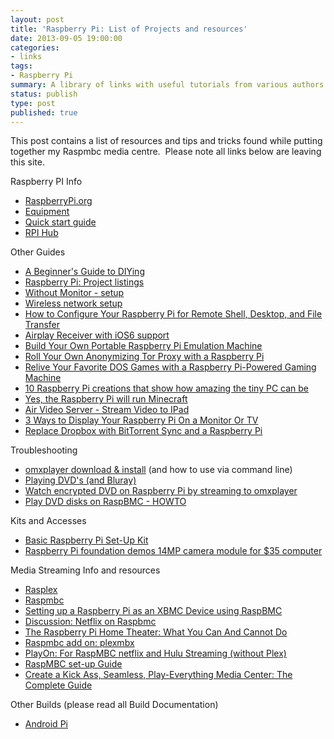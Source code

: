```yaml
---
layout: post
title: 'Raspberry Pi: List of Projects and resources'
date: 2013-09-05 19:00:00
categories:
- links
tags:
- Raspberry Pi
summary: A library of links with useful tutorials from various authors who wrote about the Raspberry Pi.
status: publish
type: post
published: true
---
```

<p>This post contains a list of resources and tips and tricks found while putting together my Raspmbc media centre.  Please note all links below are leaving this site.<!--more--></p>
<p>Raspberry PI Info</p>
<ul>
<li><a href="http://www.raspberrypi.org/" target="_blank" rel="nofollow">RaspberryPi.org</a></li>
<li><a title="Used for extra info" href="http://elinux.org/RPi_Hardware_Basic_Setup#Typical_Hardware_You_Will_Need">Equipment</a></li>
<li><a href="http://www.raspberrypi.org/quick-start-guide">Quick start guide</a></li>
<li><a href="http://elinux.org/RPi_Hub" target="_blank" rel="nofollow">RPI Hub</a></li>
</ul>
<p>Other Guides</p>
<ul>
<li><a href="http://lifehacker.com/5976912/a-beginners-guide-to-diying-with-the-raspberry-pi" target="_blank" rel="nofollow">A Beginner's Guide to DIYing</a></li>
<li><a href="http://www.raspberrypi.org/phpBB3/viewforum.php?f=15" target="_blank" rel="nofollow">Raspberry Pi: Project listings</a></li>
<li><a href="http://www.raspberrypi.org/phpBB3/viewtopic.php?f=76&amp;t=48364" target="_blank" rel="nofollow">Without Monitor - setup</a></li>
<li><a href="http://www.raspberryshake.com/raspberry-pi-wireless-network-setup/" target="_blank" rel="nofollow">Wireless network setup</a></li>
<li><a href="http://www.howtogeek.com/141157/how-to-configure-your-raspberry-pi-for-remote-shell-desktop-and-file-transfer/all/" target="_blank" rel="nofollow">How to Configure Your Raspberry Pi for Remote Shell, Desktop, and File Transfer</a></li>
<li><a href="http://lifehacker.com/5978594/turn-a-raspberry-pi-into-an-airplay-receiver-for-streaming-music-in-your-living-room">Airplay Receiver with iOS6 support</a></li>
<li><a href="http://lifehacker.com/build-your-own-portable-raspberry-pi-emulation-machine-836727686" target="_blank" rel="nofollow">Build Your Own Portable Raspberry Pi Emulation Machine</a></li>
<li><a href="http://lifehacker.com/roll-your-own-anonymizing-tor-proxy-with-a-raspberry-pi-513525281" target="_blank" rel="nofollow">Roll Your Own Anonymizing Tor Proxy with a Raspberry Pi</a></li>
<li><a href="http://lifehacker.com/5993735/get-your-retro-game-on-with-a-raspberry-pi+powered-gaming-machine" target="_blank" rel="nofollow">Relive Your Favorite DOS Games with a Raspberry Pi-Powered Gaming Machine</a></li>
<li><a href="http://arstechnica.com/information-technology/2012/12/10-raspberry-pi-creations-that-show-how-amazing-the-tiny-pc-can-be/" target="_blank" rel="nofollow">10 Raspberry Pi creations that show how amazing the tiny PC can be</a></li>
<li><a href="http://arstechnica.com/gaming/2012/11/yes-the-raspberry-pi-will-run-minecraft/" target="_blank" rel="nofollow">Yes, the Raspberry Pi will run Minecraft</a></li>
<li><a href="http://www.raspberrypi.org/phpBB3/viewtopic.php?t=31808&amp;p=360958" target="_blank" rel="nofollow">Air Video Server - Stream Video to IPad</a></li>
<li><a href="http://www.makeuseof.com/tag/three-ways-to-display-your-raspberry-pi-on-a-monitor-or-tv/" target="_blank" rel="nofollow">3 Ways to Display Your Raspberry Pi On a Monitor Or TV</a></li>
<li><a href="http://jack.minardi.org/raspberry_pi/replace-dropbox-with-bittorrent-sync-and-a-raspberry-pi/" target="_blank" rel="nofollow">Replace Dropbox with BitTorrent Sync and a Raspberry Pi</a></li>
</ul>
<p>Troubleshooting</p>
<ul>
<li><a href="http://www.raspberrypi.org/phpBB3/viewtopic.php?f=30&amp;t=15327">omxplayer download &amp; install</a> (and how to use via command line)</li>
<li><a href="http://www.raspberrypi.org/phpBB3/viewtopic.php?t=17598#p176433" target="_blank" rel="nofollow">Playing DVD's (and Bluray)</a></li>
<li><a href="http://raspi.tv/2012/watch-encrypted-dvd-on-raspberry-pi-by-streaming-to-omxplayer" target="_blank" rel="nofollow">Watch encrypted DVD on Raspberry Pi by streaming to omxplayer</a></li>
<li><a href="http://www.raspberrypi.org/phpBB3/viewtopic.php?f=35&amp;t=17877" target="_blank" rel="nofollow">Play DVD disks on RaspBMC - HOWTO</a></li>
</ul>
<p>Kits and Accesses</p>
<ul>
<li><a href="https://www.modmypi.com/raspberry-pi-set-up-kits/basic-raspberry-pi-set-up-kit" target="_blank" rel="nofollow">Basic Raspberry Pi Set-Up Kit</a></li>
<li><a href="http://arstechnica.com/gadgets/2012/05/raspberry-pi-foundation-demos-14mp-camera-module-for-35-computer/" target="_blank" rel="nofollow">Raspberry Pi foundation demos 14MP camera module for $35 computer</a></li>
</ul>
<p>Media Streaming Info and resources</p>
<ul>
<li><a href="http://rasplex.com/" target="_blank" rel="nofollow">Rasplex</a></li>
<li><a href="http://www.raspbmc.com/" target="_blank" rel="nofollow">Raspmbc</a></li>
<li><a href="http://www.macocd.com/styled/styled-4/index.html" target="_blank" rel="nofollow">Setting up a Raspberry Pi as an XBMC Device using RaspBMC</a></li>
<li><a href="http://www.raspberrypi.org/phpBB3/viewtopic.php?f=35&amp;t=31102&amp;start=25" target="_blank" rel="nofollow">Discussion: Netflix on Raspbmc</a></li>
<li><a href="http://www.makeuseof.com/tag/the-raspberry-pi-home-theater-what-you-can-and-cannot-do/" target="_blank" rel="nofollow">The Raspberry Pi Home Theater: What You Can And Cannot Do</a></li>
<li><a href="http://wiki.xbmc.org/?title=Add-on%3aPleXBMC" target="_blank" rel="nofollow">Raspmbc add on: plexmbx</a></li>
<li><a href="http://www.playon.tv/" target="_blank" rel="nofollow">PlayOn: For RaspMBC netflix and Hulu Streaming (without Plex)</a></li>
<li><a href="http://mymediaexperience.com/raspberry-pi-xbmc-with-raspbmc/" target="_blank" rel="nofollow">RaspMBC set-up Guide</a></li>
<li><a href="http://lifehacker.com/5900626/create-a-kickass-seamless-play+everything-media-center-the-complete-guide" target="_blank" rel="nofollow">Create a Kick Ass, Seamless, Play-Everything Media Center: The Complete Guide</a></li>
</ul>
<p>Other Builds (please read all Build Documentation)</p>
<ul>
<li><a href="http://androidpi.wikia.com/wiki/Android_Pi_Wiki" target="_blank" rel="nofollow">Android Pi</a></li>
</ul>
